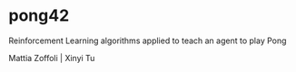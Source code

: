 # pong42
Reinforcement Learning algorithms applied to teach an agent to play Pong

Mattia Zoffoli | Xinyi Tu

